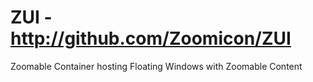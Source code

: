 # ZUI - http://github.com/Zoomicon/ZUI
Zoomable Container hosting Floating Windows with Zoomable Content
